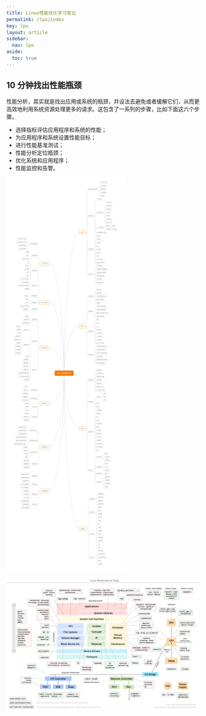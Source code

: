 ```yaml
---
title: Linux性能优化学习笔记
permalink: /lpo/index
key: lpo
layout: article
sidebar:
  nav: lpo
aside:
  toc: true
---
```


## 10 分钟找出性能瓶颈

性能分析，其实就是找出应用或系统的瓶颈，并设法去避免或者缓解它们，从而更高效地利用系统资源处理更多的请求。这包含了一系列的步骤，比如下面这六个步骤。

- 选择指标评估应用程序和系统的性能；
- 为应用程序和系统设置性能目标；
- 进行性能基准测试；
- 性能分析定位瓶颈；
- 优化系统和应用程序；
- 性能监控和告警。

![img](../media/index/0faf56cd9521e665f739b03dd04470ba.png)

![img](../media/index/9ee6c1c5d88b0468af1a3280865a6b7a.png)